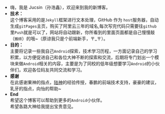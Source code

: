 - 嗨，我是 Jucsin（孙浩鑫），欢迎来到我的新博客。
- **技术：**   
这个博客采用的是`Jekyll`框架进行文本处理，GitHub 作为 `host`服务器，自动生成`gitPages`主页，购买了阿里云三年的域名,每次写完代码只需要往`github`里`Push`就是可以了，网站将自动跟新，你所看到的里面页面都是自己慢慢敲（`搬砖`）的哦~（原谅我只是个前端新手，〒_〒）。
- **目的：**   
主要将记录一些我自己`Android`探索，技术学习历程，一方面记录自己的学习积累，以方便促进自己和各位大神不断的探索和交流，后期将专门划出一个模块来做`Android`相关的内容，主要是为了同校的低年级想要学习`Android`的小伙伴们，欢迎各位码友共同交流和学习。   
- **感谢**   
在此感谢果神的指点，[陆神](https://ilulu.xyz/)的经验传授，春鹏的前端技术支持，豪豪的建议，乳牙的指点，向怡的帮助~  
- **End**    
 希望这个博客可以帮助到更多的`Android`小伙伴。  
 希望各路大神给我提出宝贵意见。